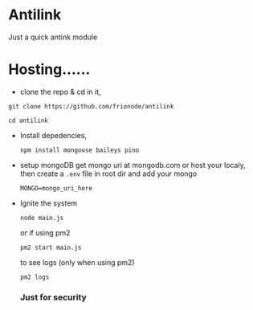 # Antilink
Just a quick antink module
# Hosting......

- clone the repo & cd in it,
  
```git clone https://github.com/frionode/antilink```

```cd antilink```

- Install depedencies,
  
  ```npm install mongoose baileys pino```
  
- setup mongoDB
  get mongo uri at mongodb.com or host your localy, then
  create a ```.env``` file in root dir and add your mongo
  
  ```MONGO=mongo_uri_here```
  
- Ignite the system

  ```node main.js```
  
  or if using pm2
  
  ```pm2 start main.js```
  
  to see logs (only when using pm2)
  
  ```pm2 logs```
  
  ### Just for security
